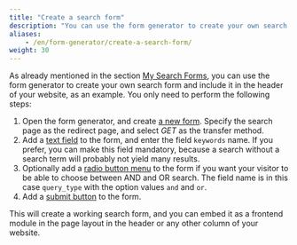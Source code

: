 ```yaml
---
title: "Create a search form"
description: "You can use the form generator to create your own search form and include it in the header of your website, as an example."
aliases:
    - /en/form-generator/create-a-search-form/
weight: 30
---
```


As already mentioned in the section [My Search Forms](/en/layout/module-management/website-search/#own-search-forms), you 
can use the form generator to create your own search form and include it in the header of your website, as an example. 
You only need to perform the following steps:

1. Open the form generator, and create [a new form](/en/form-generator/forms/#form-configuration). Specify 
the search page as the redirect page, and select *GET* as the transfer method.
2. Add a [text field](/en/form-generator/form-fields/#text-field) to the form, and enter the field `keywords` name. 
If you prefer, you can make this field mandatory, because a search without a search term will probably not yield many results.
3. Optionally add a [radio button menu](/en/form-generator/form-fields/#radio-button-menu) to the form if you 
want your visitor to be able to choose between AND and OR search. The field name is in this case `query_type` with the 
option values `and` and `or`.
4. Add a [submit button](/en/form-generator/form-fields/#submit-field) to the form.

This will create a working search form, and you can embed it as a frontend module in the page layout in the header or 
any other column of your website.

